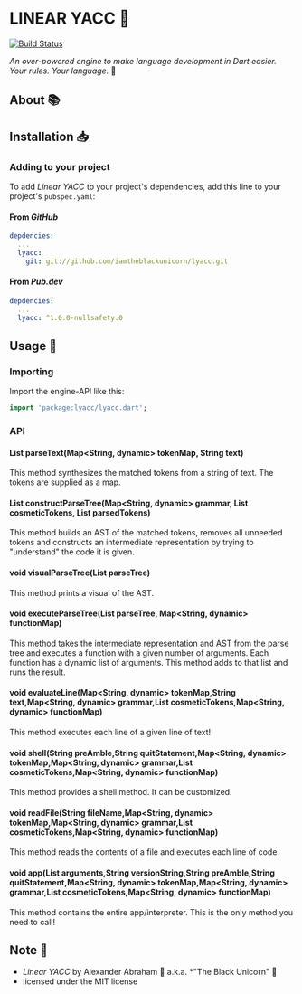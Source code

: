 # LINEAR YACC :water_buffalo:

[![Build Status](https://travis-ci.com/iamtheblackunicorn/lyacc.svg?branch=main)](https://travis-ci.com/iamtheblackunicorn/lyacc)

*An over-powered engine to make language development in Dart easier. Your rules. Your language.* :water_buffalo:

## About :books:

## Installation :inbox_tray:

### Adding to your project

To add *Linear YACC* to your project's dependencies, add this line to your project's `pubspec.yaml`:

#### From *GitHub*

```YAML
depdencies:
  ...
  lyacc:
    git: git://github.com/iamtheblackunicorn/lyacc.git
```

#### From *Pub.dev*

```YAML
depdencies:
  ...
  lyacc: ^1.0.0-nullsafety.0
```

## Usage :hammer:

### Importing

Import the engine-API like this:

```dart
import 'package:lyacc/lyacc.dart';
```

### API


#### List<dynamic> parseText(Map<String, dynamic> tokenMap, String text)
This method synthesizes the matched tokens from a string of text.
The tokens are supplied as a map.

#### List<dynamic> constructParseTree(Map<String, dynamic> grammar, List<String> cosmeticTokens, List<dynamic> parsedTokens)
This method builds an AST of the matched tokens, removes all unneeded tokens and constructs an intermediate
representation by trying to "understand" the code it is given.

#### void visualParseTree(List<dynamic> parseTree)
This method prints a visual of the AST.

#### void executeParseTree(List<dynamic> parseTree, Map<String, dynamic> functionMap)
This method takes the intermediate representation and AST from the
parse tree and executes a function with a given number of arguments.
Each function has a dynamic list of arguments. This method adds to
that list and runs the result.

#### void evaluateLine(Map<String, dynamic> tokenMap,String text,Map<String, dynamic> grammar,List<String> cosmeticTokens,Map<String, dynamic> functionMap)
This method executes each line of a given line of text!

#### void shell(String preAmble,String quitStatement,Map<String, dynamic> tokenMap,Map<String, dynamic> grammar,List<String> cosmeticTokens,Map<String, dynamic> functionMap)
This method provides a shell method.
It can be customized.

#### void readFile(String fileName,Map<String, dynamic> tokenMap,Map<String, dynamic> grammar,List<String> cosmeticTokens,Map<String, dynamic> functionMap)
This method reads the contents of a file
and executes each line of code.

#### void app(List<String> arguments,String versionString,String preAmble,String quitStatement,Map<String, dynamic> tokenMap,Map<String, dynamic> grammar,List<String> cosmeticTokens,Map<String, dynamic> functionMap)
This method contains the entire app/interpreter.
This is the only method you need to call!

## Note :scroll:

- *Linear YACC* by Alexander Abraham :black_heart: a.k.a. *"The Black Unicorn" :unicorn:
- licensed under the MIT license
